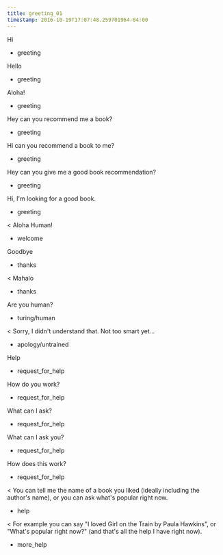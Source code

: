 ```yaml
---
title: greeting_01
timestamp: 2016-10-19T17:07:48.259701964-04:00
---
```


Hi
* greeting

Hello
* greeting

Aloha!
* greeting

Hey can you recommend me a book?
* greeting

Hi can you recommend a book to me?
* greeting

Hey can you give me a good book recommendation?
* greeting

Hi, I'm looking for a good book.
* greeting

< Aloha Human!
* welcome

Goodbye
* thanks

< Mahalo
* thanks

Are you human?
* turing/human

< Sorry, I didn't understand that. Not too smart yet...
* apology/untrained

Help
* request_for_help

How do you work?
* request_for_help

What can I ask?
* request_for_help

What can I ask you?
* request_for_help

How does this work?
* request_for_help

< You can tell me the name of a book you liked (ideally including the author's name), or you can ask what's popular right now.
* help

< For example you can say "I loved Girl on the Train by Paula Hawkins", or "What's popular right now?" (and that's all the help I have right now). 
* more_help
